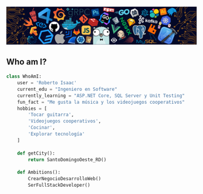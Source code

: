 ![Github Banner](https://github.com/Jaydeep-Yadav/Jaydeep-Yadav/blob/main/banner.png)

## Who am I?

```python
class WhoAmI:
    user = 'Roberto Isaac'
    current_edu = "Ingeniero en Software"
    currently_learning = "ASP.NET Core, SQL Server y Unit Testing"
    fun_fact = "Me gusta la música y los videojuegos cooperativos"
    hobbies = [
        'Tocar guitarra',
        'Videojuegos cooperativos',
        'Cocinar',
        'Explorar tecnología'
    ]

    def getCity():
        return SantoDomingoOeste_RD()

    def Ambitions():
        CrearNegocioDesarrolloWeb()
        SerFullStackDeveloper()
